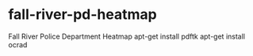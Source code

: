 fall-river-pd-heatmap
=====================

Fall River Police Department Heatmap
apt-get install pdftk
apt-get install ocrad
